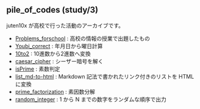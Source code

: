 ## pile_of_codes (study/3)
juten10x が高校で行った活動のアーカイブです。

* [Problems_forschool](problems_fs) : 高校の情報の授業で出題したもの
* [Youbi_correct](Youbi_correct) : 年月日から曜日計算
* [10to2](10to2) : 10進数から2進数へ変換
* [caesar_cipher](caesar_cipher) : シーザー暗号を解く
* [isPrime](isPrime) : 素数判定
* [list_md-to-html](list_md-to-html) : Markdown 記法で書かれたリンク付きのリストを HTML に変換
* [prime_factorization](prime_factorization) : 素因数分解
* [random_integer](random_integer) : 1 から N までの数字をランダムな順序で出力

<style>
  #ccby4, #_p_list {
    display: none;
  }
</style>

